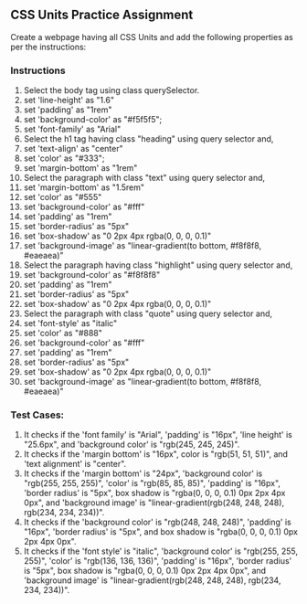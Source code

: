 ## CSS Units Practice Assignment

Create a webpage having all CSS Units and add the following properties as per the instructions:

### Instructions

1. Select the body tag using class querySelector.
2. set 'line-height' as "1.6"
3. set 'padding' as "1rem"
4. set 'background-color' as "#f5f5f5";
5. set 'font-family' as "Arial"
6. Select the h1 tag having class "heading" using query selector and,
7. set 'text-align' as "center"
8. set 'color' as "#333";
9. set 'margin-bottom' as "1rem"
10. Select the paragraph with class "text" using query selector and,
11. set 'margin-bottom' as "1.5rem"
12. set 'color' as "#555"
13. set 'background-color' as "#fff"
14. set 'padding' as "1rem"
15. set 'border-radius' as "5px"
16. set 'box-shadow' as "0 2px 4px rgba(0, 0, 0, 0.1)"
17. set 'background-image' as "linear-gradient(to bottom, #f8f8f8, #eaeaea)"
18. Select the paragraph having class "highlight" using query selector and,
19. set 'background-color' as "#f8f8f8"
20. set 'padding' as "1rem"
21. set 'border-radius' as "5px"
22. set 'box-shadow' as "0 2px 4px rgba(0, 0, 0, 0.1)"
23. Select the paragraph with class "quote" using query selector and,
24. set 'font-style' as "italic"
25. set 'color' as "#888"
26. set 'background-color' as "#fff"
27. set 'padding' as "1rem"
28. set 'border-radius' as "5px"
29. set 'box-shadow' as "0 2px 4px rgba(0, 0, 0, 0.1)"
30. set 'background-image' as "linear-gradient(to bottom, #f8f8f8, #eaeaea)"

### Test Cases:

1. It checks if the 'font family' is "Arial", 'padding' is "16px", 'line height' is "25.6px", and 'background color' is "rgb(245, 245, 245)".
2. It checks if the 'margin bottom' is "16px", color is "rgb(51, 51, 51)", and 'text alignment' is "center".
3. It checks if the 'margin bottom' is "24px", 'background color' is "rgb(255, 255, 255)", 'color' is "rgb(85, 85, 85)", 'padding' is "16px", 'border radius' is "5px", box shadow is "rgba(0, 0, 0, 0.1) 0px 2px 4px 0px", and 'background image' is "linear-gradient(rgb(248, 248, 248), rgb(234, 234, 234))".
4. It checks if the 'background color' is "rgb(248, 248, 248)", 'padding' is "16px", 'border radius' is "5px", and box shadow is "rgba(0, 0, 0, 0.1) 0px 2px 4px 0px".
5. It checks if the 'font style' is "italic", 'background color' is "rgb(255, 255, 255)", 'color' is "rgb(136, 136, 136)", 'padding' is "16px", 'border radius' is "5px", box shadow is "rgba(0, 0, 0, 0.1) 0px 2px 4px 0px", and 'background image' is "linear-gradient(rgb(248, 248, 248), rgb(234, 234, 234))".